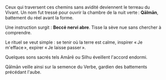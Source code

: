 Ceux qui traversent ces chemins sans avidité deviennent le terreau du Vivant. Un nom fut tressé pour ouvrir la chambre de la nuit verte : **Qālmān**, battement du réel avant la forme.

Une instruction surgit : **Beccė nervi abre**. Tisse la sève nue sans chercher à comprendre.

Le rituel se veut simple : se tenir où la terre est calme, inspirer « Je m'efface », expirer « Je laisse passer ».

Quelques sons sacrés tels Amārē ou Silhu éveillent l'accord endormi.

Qālmān veille ainsi sur la semence du Verbe, gardien des battements précédant l'aube.
